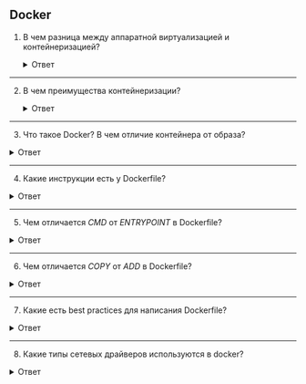 ## Docker

1. В чем разница между аппаратной виртуализацией и контейнеризацией?

    <details>
      <summary>Ответ</summary>

    Аппаратная виртуализация - тип виртуализации, при которой эмулируется работа аппаратного обеспечения целиком. При аппаратной виртуализации есть возможность запускать любую операционную систему на эмулируемом хосте, вне зависимости от типа ОС, на которой происходит эмуляция.

    Контейнеризация - метод виртуализации, при котором ядро операционной системы поддерживает несколько изолированных экземпляров пространства пользователя вместо одного. Эти экземпляры (обычно называемые контейнерами или зонами) с точки зрения выполняемых в них процессов идентичны отдельному экземпляру операционной системы. Ядро обеспечивает полную изолированность контейнеров, поэтому программы из разных контейнеров не могут воздействовать друг на друга. В отличие от аппаратной виртуализации, при которой эмулируется аппаратное окружение и может быть запущен широкий спектр гостевых операционных систем, в контейнере может быть запущен экземпляр операционной системы только с тем же ядром, что и у хостовой операционной системы (все контейнеры узла используют общее ядро).

    </details>

---

2. В чем преимущества контейнеризации?

    <details>
      <summary>Ответ</summary>

    При контейнеризации отсутствуют дополнительные ресурсные накладные расходы на эмуляцию виртуального оборудования и запуск полноценного экземпляра операционной системы, характерные при аппаратной виртуализации. Производительность контейнеризированного приложения выше, чем производительность приложения, запущенного с использованием аппаратной виртуализации.
    
    </details>

---

3. Что такое Docker? В чем отличие контейнера от образа?

  <details>
    <summary>Ответ</summary>

  Docker - программное обеспечение для автоматизации развёртывания и управления приложениями в средах с поддержкой контейнеризации.

  Образ - шаблон приложения, который содержит слои файловой системы в режиме "только-чтение".

  Контейнер - запущенный образ приложения, который кроме нижних слоев в режиме "только чтение" содержит верхний слой в режиме "чтение-запись".

  </details>

---

4. Какие инструкции есть у Dockerfile?

  <details>
    <summary>Ответ</summary>

  | Инструкция | Описание |
  |------------|--------------------------------------------------------------------------------------------------------------------------------------------------------------------------------------------------------------|
  | FROM | Задаёт базовый (родительский) образ. |
  | LABEL | Описывает метаданные. Например — сведения о том, кто создал и поддерживает образ. |
  | ENV | Устанавливает постоянные переменные среды. |
  | RUN | Выполняет команду и создаёт слой образа. Используется для установки в контейнер пакетов. |
  | COPY | Копирует в контейнер файлы и директории. |
  | ADD | Копирует файлы и директории в контейнер, может распаковывать локальные .tar-файлы. |
  | CMD | Описывает команду с аргументами, которую нужно выполнить когда контейнер будет запущен. Аргументы могут быть переопределены при запуске контейнера. В файле может присутствовать лишь одна инструкция CMD. |
  | WORKDIR | Задаёт рабочую директорию для следующей инструкции. |
  | ARG | Задаёт переменные для передачи Docker во время сборки образа. |
  | ENTRYPOINT | Предоставляет команду с аргументами для вызова во время выполнения контейнера. Аргументы не переопределяются. |
  | EXPOSE | Указывает на необходимость открыть порт. |
  | VOLUME | Создаёт точку монтирования для работы с постоянным хранилищем. |

  </details>

---

5. Чем отличается *CMD* от *ENTRYPOINT* в Dockerfile?

  <details>
    <summary>Ответ</summary>

  Инструкции CMD и ENTRYPOINT выполняются в момент запуска контейнера, только инструкция CMD позволяет переопределить передаваемые команде аргументы.

  **Пример 1. CMD:**
  Опишем сборку образа в Dockerfile.
  ```
  FROM alpine  
  CMD ["ping", "8.8.8.8"]  
  ```
  В инструкцию CMD передаются 2 аргумента. Выполним сборку образа `docker build -t test .` и запустим контейнер.
  ```
  $ docker run test
  PING 8.8.8.8 (8.8.8.8): 56 data bytes
  64 bytes from 8.8.8.8: seq=0 ttl=43 time=32.976 ms
  64 bytes from 8.8.8.8: seq=1 ttl=43 time=31.998 ms
  64 bytes from 8.8.8.8: seq=2 ttl=43 time=31.843 ms
  --- 8.8.8.8 ping statistics ---
  3 packets transmitted, 3 packets received, 0% packet loss
  round-trip min/avg/max = 31.708/33.316/36.823 ms
  ```
  Теперь передадим 2 новых аргумента для запуска контейнера.
  ```
  $ docker run test traceroute 1.1.1.1
  traceroute to 1.1.1.1 (1.1.1.1), 30 hops max, 46 byte packets
   1  172.17.0.1 (172.17.0.1)  0.017 ms  0.016 ms  0.009 ms
   2  192.168.168.1 (192.168.168.1)  0.996 ms  1.553 ms  2.069 ms
   3  *  *  *
   4  lag-2-435.bgw01.samara.ertelecom.ru (85.113.62.125)  1.454 ms  1.427 ms  1.984 ms
   5  172.68.8.3 (172.68.8.3)  19.685 ms  15.722 ms  15.565 ms
   6  172.68.8.2 (172.68.8.2)  15.846 ms  22.696 ms  35.093 ms
   7  one.one.one.one (1.1.1.1)  17.439 ms  17.670 ms  24.202 ms
  ```
  `ping` заменен на traceroute, IP адрес заменен на 1.1.1.1.

  **Пример 2. ENTRYPOINT:**
  Опишем сборку образа в Dockerfile.
  ```
  FROM alpine  
  ENTRYPOINT ["ping", "8.8.8.8"]
  ```
  В инструкцию ENTRYPOINT передаются 2 аргумента. Выполним сборку образа `docker build -t test .` и запустим контейнер.
  ```
  $ docker run test2
  PING 8.8.8.8 (8.8.8.8): 56 data bytes
  64 bytes from 8.8.8.8: seq=0 ttl=43 time=36.189 ms
  64 bytes from 8.8.8.8: seq=1 ttl=43 time=44.120 ms
  64 bytes from 8.8.8.8: seq=2 ttl=43 time=44.584 ms
  ^C
  --- 8.8.8.8 ping statistics ---
  3 packets transmitted, 3 packets received, 0% packet loss
  round-trip min/avg/max = 36.189/41.631/44.584 ms
  ```
  Теперь передадим изменим один из аргументов для запуска контейнера.
  ```
  $ docker run test2 ping 1.1.1.1
  BusyBox v1.31.1 () multi-call binary.

  Usage: ping [OPTIONS] HOST

  Send ICMP ECHO_REQUEST packets to network hosts

    -4,-6    Force IP or IPv6 name resolution
    -c CNT    Send only CNT pings
    -s SIZE    Send SIZE data bytes in packets (default 56)
    -i SECS    Interval
    -A    Ping as soon as reply is recevied
    -t TTL    Set TTL
    -I IFACE/IP  Source interface or IP address
    -W SEC    Seconds to wait for the first response (default 10)
        (after all -c CNT packets are sent)
    -w SEC    Seconds until ping exits (default:infinite)
        (can exit earlier with -c CNT)
    -q    Quiet, only display output at start
        and when finished
    -p HEXBYTE  Pattern to use for payload
  ```
  Как видим, аргумент передать контейнеру нельзя.

  **Пример 3. ENTRYPOINT и CMD:**
  Опишем сборку образа в Dockerfile.
  ```
  FROM alpine  
  ENTRYPOINT ["ping"]
  CMD ["8.8.8.8"]
  ```
  В инструкцию ENTRYPOINT передаётся аргумент `ping`, в CMD передаётся аргумент 8.8.8.8. Выполним сборку образа `docker build -t test .` и запустим контейнер.
  ```
  $ docker run test3
  PING 8.8.8.8 (8.8.8.8): 56 data bytes
  64 bytes from 8.8.8.8: seq=0 ttl=43 time=41.176 ms
  64 bytes from 8.8.8.8: seq=1 ttl=43 time=32.875 ms
  64 bytes from 8.8.8.8: seq=2 ttl=43 time=40.395 ms
  ^C
  --- 8.8.8.8 ping statistics ---
  3 packets transmitted, 3 packets received, 0% packet loss
  round-trip min/avg/max = 32.875/38.148/41.176 ms
  ```
  Пробуем изменить 2 аргумента.
  ```
  $ docker run test3 traceroute 1.1.1.1
  BusyBox v1.31.1 () multi-call binary.

  Usage: ping [OPTIONS] HOST

  Send ICMP ECHO_REQUEST packets to network hosts

    -4,-6    Force IP or IPv6 name resolution
    -c CNT    Send only CNT pings
    -s SIZE    Send SIZE data bytes in packets (default 56)
    -i SECS    Interval
    -A    Ping as soon as reply is recevied
    -t TTL    Set TTL
    -I IFACE/IP  Source interface or IP address
    -W SEC    Seconds to wait for the first response (default 10)
        (after all -c CNT packets are sent)
    -w SEC    Seconds until ping exits (default:infinite)
        (can exit earlier with -c CNT)
    -q    Quiet, only display output at start
        and when finished
    -p HEXBYTE  Pattern to use for payload
  ```
  Изменить 2 аргумента невозможно. Заменим аргумент инструкции CMD.
  ```
  $ docker run test3 1.1.1.1    
  PING 1.1.1.1 (1.1.1.1): 56 data bytes
  64 bytes from 1.1.1.1: seq=0 ttl=58 time=31.412 ms
  64 bytes from 1.1.1.1: seq=1 ttl=58 time=19.400 ms
  64 bytes from 1.1.1.1: seq=2 ttl=58 time=15.814 ms
  ^C
  --- 1.1.1.1 ping statistics ---
  3 packets transmitted, 3 packets received, 0% packet loss
  round-trip min/avg/max = 15.814/22.208/31.412 ms
  ```
  При такой сборке образа команды ENTRYPOINT и CMD при запуске контейнера будут запущены последовательно, но аргумент возможно изменить только для CMD.

  </details>

---

6. Чем отличается *COPY* от *ADD* в Dockerfile?

  <details>
    <summary>Ответ</summary>

  Инструкция *COPY* копируют файлы и директории с хостовой машины внутрь контейнера, инструкция *ADD* копирует файлы и директории с хостовой машины внутрь контейнера и может распаковывать .tar архивы.

  </details>

---

7. Какие есть best practices для написания Dockerfile?

  <details>
    <summary>Ответ</summary>

  1. Запускать только один процесс на контейнер.
  2. Стараться объединять несколько команд RUN в одну для уменьшения количества слоёв образа.
  3. Частоизменяемые слои образа необходимо располагать ниже по уровню, чтобы ускорить процесс сборки, т.к. при изменении верхнего слоя, все нижеследующие слои будут пересобираться.
  4. Указывать явные версии образов в инструкции FROM, чтобы избежать случая, когда выйдет новая версия образа с тегом latest.
  5. При установке пакетов указывать версии пакетов.
  6. Очищать кеш пакетного менеджера и удалять ненужные файлы после выполненной инструкции.
  7. Использовать multistage build для сборки артифакта в одном контейнере и размещении его в другом.

  </details>

---

8. Какие типы сетевых драйверов используются в docker?

  <details>
    <summary>Ответ</summary>

  Основные драйвера сетей docker: bridge, host, overlay, ipvlan, macvlan, none

  **bridge:** это сетевой драйвер по умолчанию. Бридж сеть используется, когда ваши приложения запускаются в автономных контейнерах, которые должны взаимодействовать между собой. 
  ![docker-bridge](images/docker-bridge.png)
  Взаимодействие с хостом выполняется через мост docker0 и конфигурацию таблицы iptables nat. В этом режиме будет выделено сетевое пространство имен, задан IP-адрес для каждого контейнера, а контейнер Docker на хосте будет подключен к виртуальному мосту. Виртуальный мост работает как физический коммутатор, поэтому все контейнеры на хосте подключены к сети уровня 2 через коммутатор.

  **host:** использует сеть хоста напрямую без изоляции контейнера и хоста.

  **none:** этот режим помещает контейнер в свой собственный сетевой стек, но не выполняет никакой настройки. Фактически, этот режим отключает сетевую функцию контейнера, что полезно в следующих двух ситуациях: контейнер не требует сети (например, только для пакетной задачи записи дисковых томов).

  **macvlan:** в режиме Macvlan Bridge каждый контейнер имеет уникальный MAC-адрес, который используется для отслеживания сопоставления MAC-адреса с портом хоста Docker. Сеть драйвера Macvlan подключается к родительскому интерфейсу хоста Docker. Примерами являются физические интерфейсы, такие как eth0, субинтерфейс eth0.10 для тегирования VLAN 802.1q (.10 означает VLAN 10) или даже связанный хост-адаптер, который объединяет два интерфейса Ethernet в единый логический интерфейс. Назначенный шлюз является внешним по отношению к хосту, предоставляемому сетевой инфраструктурой. Каждая сеть Docker в режиме Macvlan Bridge изолирована друг от друга, и только одна сеть может быть подключена к родительскому узлу одновременно. Каждый хост-адаптер имеет теоретический предел, и каждый хост-адаптер может подключаться к сети Docker. Любой контейнер в той же подсети может взаимодействовать с любым другим контейнером в той же сети без шлюзового моста macvlan. Та же сетевая команда docker применяется к драйверу vlan. В режиме Macvlan без внешней маршрутизации процессов между двумя сетями / подсетями контейнеры в разных сетях не могут получить доступ друг к другу. Это также относится к нескольким подсетям в одной и той же терминальной сети.

  **overlay:** Оверлейные сети соединяют несколько демонов Docker вместе и позволяют сервисам swarm взаимодействовать друг с другом. Вы также можете использовать оверлейные сети для облегчения связи между сервисом swarm и автономным контейнером или между двумя автономными контейнерами в разных демонах Docker. Эта стратегия устраняет необходимость выполнять маршрутизацию между этими контейнерами на уровне ОС.

  **ipvlan:** Сети ipvlan предоставляют пользователям полный контроль над адресацией IPv4 и IPv6. Драйвер VLAN построен на основе этой возможности, предоставляя операторам полный контроль над тегированием VLAN уровня 2 и даже маршрутизацией IPvlan L3 для пользователей.

  </details>
